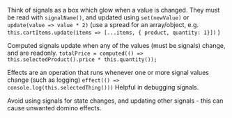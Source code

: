 Think of signals as a box which glow when a value is changed.  They must be read with `signalName()`, and updated using `set(newValue)` or `update(value => value * 2)` (use a spread for an array/object, e.g. `this.cartItems.update(items => [...items, { product, quantity: 1}])` )

Computed signals update when any of the values (must be signals) change, and are readonly.
`totalPrice = computed(() => this.selectedProduct().price * this.quantity());`

Effects are an operation that runs whenever one or more signal values change (such as logging)
`effect(() => console.log(this.selectedThing()))`
Helpful in debugging signals.

Avoid using signals for state changes, and updating other signals - this can cause unwanted domino effects.